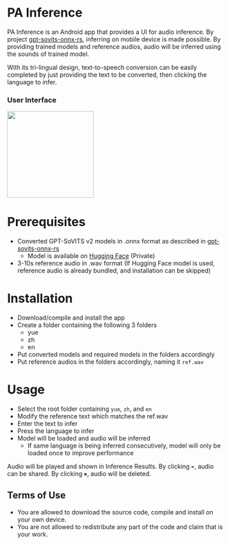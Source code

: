 # PA Inference
PA Inference is an Android app that provides a UI for audio inference. By project [gpt-sovits-onnx-rs](https://github.com/null-define/gpt-sovits-onnx-rs), inferring on mobile device is made possible. By providing trained models and reference audios, audio will be inferred using the sounds of trained model.

With its tri-lingual design, text-to-speech conversion can be easily completed by just providing the text to be converted, then clicking the language to infer.

### User Interface
<img src="https://github.com/user-attachments/assets/090c7ff0-338b-431c-9575-50f86d312570" width="200">

# Prerequisites
- Converted GPT-SoVITS v2 models in .onnx format as described in [gpt-sovits-onnx-rs](https://github.com/null-define/gpt-sovits-onnx-rs)
  - Model is available on [Hugging Face](https://huggingface.co/i998979/PA-Inference/tree/main) (Private)
- 3-10s reference audio in .wav format (If Hugging Face model is used, reference audio is already bundled, and installation can be skipped)

# Installation
- Download/compile and install the app
- Create a folder containing the following 3 folders
  - yue
  - zh
  - en
- Put converted models and required models in the folders accordingly
- Put reference audios in the folders accordingly, naming it `ref.wav`

# Usage
- Select the root folder containing `yue`, `zh`, and `en`
- Modify the reference text which matches the ref.wav
- Enter the text to infer
- Press the language to infer
- Model will be loaded and audio will be inferred
  - If same language is being inferred consecutively, model will only be loaded once to improve performance

Audio will be played and shown in Inference Results. By clicking `➦`, audio can be shared. By clicking `✖`, audio will be deleted.



## Terms of Use
- You are allowed to download the source code, compile and install on your own device.
- You are not allowed to redistribute any part of the code and claim that is your work.
